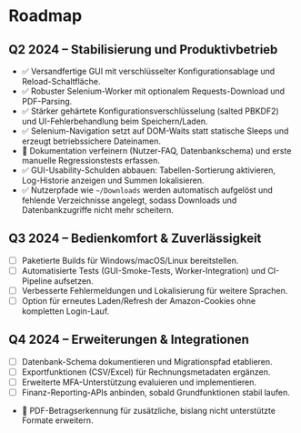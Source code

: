 # Roadmap

## Q2 2024 – Stabilisierung und Produktivbetrieb
- ✅ Versandfertige GUI mit verschlüsselter Konfigurationsablage und Reload-Schaltfläche.
- ✅ Robuster Selenium-Worker mit optionalem Requests-Download und PDF-Parsing.
- ✅ Stärker gehärtete Konfigurationsverschlüsselung (salted PBKDF2) und UI-Fehlerbehandlung beim Speichern/Laden.
- ✅ Selenium-Navigation setzt auf DOM-Waits statt statische Sleeps und erzeugt betriebssichere Dateinamen.
- 🔄 Dokumentation verfeinern (Nutzer-FAQ, Datenbankschema) und erste manuelle Regressionstests erfassen.
- ✅ GUI-Usability-Schulden abbauen: Tabellen-Sortierung aktivieren, Log-Historie anzeigen und Summen lokalisieren.
- ✅ Nutzerpfade wie `~/Downloads` werden automatisch aufgelöst und fehlende Verzeichnisse angelegt, sodass Downloads und Datenbankzugriffe nicht mehr scheitern.
## Q3 2024 – Bedienkomfort & Zuverlässigkeit
- [ ] Paketierte Builds für Windows/macOS/Linux bereitstellen.
- [ ] Automatisierte Tests (GUI-Smoke-Tests, Worker-Integration) und CI-Pipeline aufsetzen.
- [ ] Verbesserte Fehlermeldungen und Lokalisierung für weitere Sprachen.
- [ ] Option für erneutes Laden/Refresh der Amazon-Cookies ohne kompletten Login-Lauf.

## Q4 2024 – Erweiterungen & Integrationen
- [ ] Datenbank-Schema dokumentieren und Migrationspfad etablieren.
- [ ] Exportfunktionen (CSV/Excel) für Rechnungsmetadaten ergänzen.
- [ ] Erweiterte MFA-Unterstützung evaluieren und implementieren.
- [ ] Finanz-Reporting-APIs anbinden, sobald Grundfunktionen stabil laufen.
- 🔄 PDF-Betragserkennung für zusätzliche, bislang nicht unterstützte Formate erweitern.
